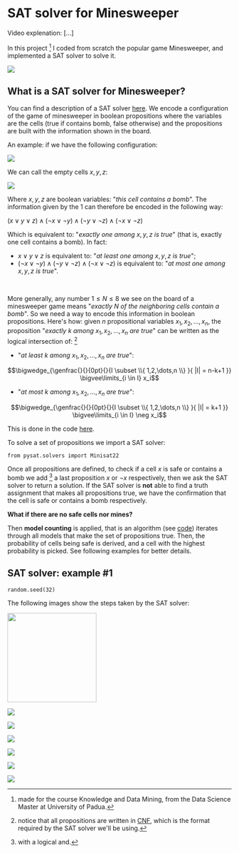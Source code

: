 # SAT solver for Minesweeper

Video explenation: [...]

In this project [^1] I coded from scratch the popular game Minesweeper, and implemented a SAT solver to solve it.

[^1]: made for the course Knowledge and Data Mining, from the Data Science Master at University of Padua.

![](<https://github.com/Marco-Furlan/Projects/blob/main/SAT Solver for Minesweeper/images/minesweeper.png?raw=true>)

## What is a SAT solver for Minesweeper?

You can find a description of a SAT solver [here](https://en.wikipedia.org/wiki/SAT_solver). We encode a configuration of the game of minesweeper in boolean propositions where the variables are the cells (true if contains bomb, false otherwise) and the propositions are built with the information shown in the board.

An example: if we have the following configuration:

![](<https://github.com/Marco-Furlan/Projects/blob/main/SAT Solver for Minesweeper/images/example1.png?raw=true>)

We can call the empty cells $x, y, z$:

![](<https://github.com/Marco-Furlan/Projects/blob/main/SAT Solver for Minesweeper/images/example2.png?raw=true>)

Where $x,y,z$ are boolean variables: "*this cell contains a bomb*". The information given by the $1$ can therefore be encoded in the following way:

$(x \lor y \lor z) \land (\neg x \lor \neg y) \land (\neg y \lor \neg z) \land (\neg x \lor \neg z)$

Which is equivalent to: "*exactly one among* $x,y,z$ *is true*" (that is, exactly one cell contains a bomb). In fact:

- $x \lor y \lor z$ is equivalent to: "*at least one among* $x,y,z$ *is true*";
- $(\neg x \lor \neg y) \land (\neg y \lor \neg z) \land (\neg x \lor \neg z)$ is equivalent to: "*at most one among* $x,y,z$ *is true*".

<br/>

More generally, any number $1 \leq N \leq 8$ we see on the board of a minesweeper game means "*exactly* $N$ *of the neighboring cells contain a bomb*". So we need a way to encode this information in boolean propositions. Here's how: given $n$ propositional variables $x_1, x_2, \dots, x_n$, the proposition "*exactly k among* $x_1, x_2, \dots, x_n$ *are true*" can be written as the logical intersection of: [^2]

[^2]: notice that all propositions are written in [CNF](https://en.wikipedia.org/wiki/Conjunctive_normal_form), which is the format required by the SAT solver we'll be using.

- "*at least k among* $x_1, x_2, \dots, x_n$ *are true*":

$$\bigwedge_{\genfrac{}{}{0pt}{}{I \subset \\{ 1,2,\dots,n \\} }{ |I| = n-k+1 }} \bigvee\limits_{i \in I} x_i$$


- "*at most k among* $x_1, x_2, \dots, x_n$ *are true*":

$$\bigwedge_{\genfrac{}{}{0pt}{}{I \subset \\{ 1,2,\dots,n \\} }{ |I| = k+1 }} \bigvee\limits_{i \in I} \neg x_i$$

This is done in the code [here](https://github.com/Marco-Furlan/Projects/blob/66f0673afd0b8d360c36bc8ef96e4a4463614b07/SAT%20Solver%20for%20Minesweeper/game.py#L90).

To solve a set of propositions we import a SAT solver:
```
from pysat.solvers import Minisat22
```

Once all propositions are defined, to check if a cell $x$ is safe or contains a bomb we add [^3] a last proposition $x$ or $\neg x$ respectively, then we ask the SAT solver to return a solution. If the SAT solver is **not** able to find a truth assignment that makes all propositions true, we have the confirmation that the cell is safe or contains a bomb respectively.

[^3]: with a logical and.

**What if there are no safe cells nor mines?**

Then **model counting** is applied, that is an algorithm (see [code](https://github.com/Marco-Furlan/Projects/blob/e88d56f138fb438a130b76681cb591779193a0e8/SAT%20Solver%20for%20Minesweeper/game.py#L188)) iterates through all models that make the set of propositions true. Then, the probability of cells being safe is derived, and a cell with the highest probability is picked. See following examples for better details.

## SAT solver: example #1

```
random.seed(32)
```

The following images show the steps taken by the SAT solver:

<img src="https://github.com/Marco-Furlan/Projects/blob/main/SAT Solver for Minesweeper/images/example_1 (1).png" width="200">

![](<https://github.com/Marco-Furlan/Projects/blob/main/SAT Solver for Minesweeper/images/example_1 (2).png?raw=true>)

![](<https://github.com/Marco-Furlan/Projects/blob/main/SAT Solver for Minesweeper/images/example_1 (3).png?raw=true>)

![](<https://github.com/Marco-Furlan/Projects/blob/main/SAT Solver for Minesweeper/images/example_1 (4).png?raw=true>)

![](<https://github.com/Marco-Furlan/Projects/blob/main/SAT Solver for Minesweeper/images/example_1 (5).png?raw=true>)

![](<https://github.com/Marco-Furlan/Projects/blob/main/SAT Solver for Minesweeper/images/example_1 (6).png?raw=true>)

![](<https://github.com/Marco-Furlan/Projects/blob/main/SAT Solver for Minesweeper/images/example_1 (7).png?raw=true>)



